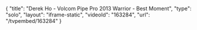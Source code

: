 {
    "title": "Derek Ho  - Volcom Pipe Pro 2013 Warrior - Best Moment",
    "type": "solo",
    "layout": "iframe-static",
    "videoId": "163284",
    "url": "\/tvpembed\/163284"
}